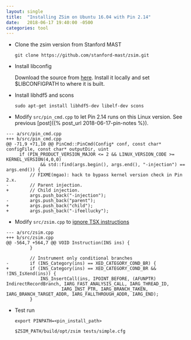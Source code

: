 ```yaml
---
layout: single
title:  "Installing ZSim on Ubuntu 16.04 with Pin 2.14"
date:   2018-06-17 19:40:00 -0500
categories: tool
---
```


- Clone the zsim version from Stanford MAST 

    `git clone https://github.com/stanford-mast/zsim.git` 

- Install libconfig 
    
    Download the source from [here][libconfig]. Install it locally and set $LIBCONFIGPATH to where it is built.

- Install libhdf5 and scons

    `sudo apt-get install libhdf5-dev libelf-dev scons`

- Modify `src/pin_cmd.cpp` to let Pin 2.14 runs on this Linux version. See previous [post]({% post_url 2018-06-17-pin-notes %}).
   
```
--- a/src/pin_cmd.cpp
+++ b/src/pin_cmd.cpp
@@ -71,9 +71,10 @@ PinCmd::PinCmd(Config* conf, const char* configFile, const char* outputDir, uint
     if (PIN_PRODUCT_VERSION_MAJOR <= 2 && LINUX_VERSION_CODE >= KERNEL_VERSION(4,0,0)
             && std::find(args.begin(), args.end(), "-injection") == args.end()) {
         // FIXME(mgao): hack to bypass kernel version check in Pin 2.x.
-        // Parent injection.
+        // Child injection.
         args.push_back("-injection");
-        args.push_back("parent");
+        args.push_back("child");
+        args.push_back("-ifeellucky");

```
 
- Modify `src/zsim.cpp` to [ignore TSX instructions][tsx-issue]

```
--- a/src/zsim.cpp
+++ b/src/zsim.cpp
@@ -564,7 +564,7 @@ VOID Instruction(INS ins) {
         }
 
         // Instrument only conditional branches
-        if (INS_Category(ins) == XED_CATEGORY_COND_BR) {
+        if (INS_Category(ins) == XED_CATEGORY_COND_BR && !INS_IsXend(ins)) {
             INS_InsertCall(ins, IPOINT_BEFORE, (AFUNPTR) IndirectRecordBranch, IARG_FAST_ANALYSIS_CALL, IARG_THREAD_ID,
                     IARG_INST_PTR, IARG_BRANCH_TAKEN, IARG_BRANCH_TARGET_ADDR, IARG_FALLTHROUGH_ADDR, IARG_END);
         }

```

- Test run

    `export PINPATH=<pin_install_path>`

    `$ZSIM_PATH/build/opt/zsim tests/simple.cfg`


[libconfig]: https://hyperrealm.github.io/libconfig/
[tsx-issue]: https://github.com/s5z/zsim/issues/154
